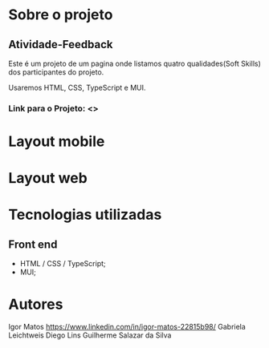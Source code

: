 # Sobre o projeto
## Atividade-Feedback

Este é um projeto de um pagina onde listamos quatro qualidades(Soft Skills) dos participantes do projeto.

Usaremos HTML, CSS, TypeScript e MUI.

### Link para o Projeto: <>

# Layout mobile


# Layout web

# Tecnologias utilizadas
## Front end
* HTML / CSS / TypeScript;
* MUI;

# Autores

Igor Matos https://www.linkedin.com/in/igor-matos-22815b98/
Gabriela Leichtweis
Diego Lins
Guilherme Salazar da Silva

